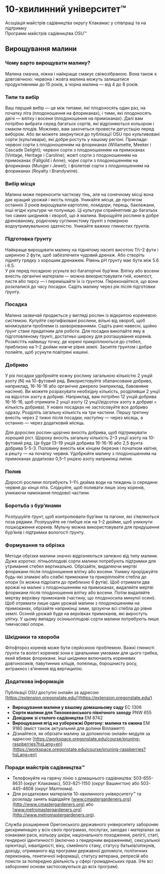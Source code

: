 # 10-хвилинний університет™  
Асоціація майстрів садівництва округу Клакамас у співпраці та на підтримку  
Програми майстрів садівництва OSU™  

## Вирощування малини  

### Чому варто вирощувати малину?  
Малина смачна, ніжна і найкраще смакує свіжозібраною. Вона також є довговічною: червона і жовта малина можуть залишатися продуктивними до 15 років, а чорна малина — від 4 до 8 років.  

### Типи та вибір  
Ваш перший вибір — це між типами, які плодоносять один раз, на початку літа (плодоношення на флориканах), і тими, які плодоносять двічі — влітку і восени (плодоношення на примоканах). Далі вам потрібно вибрати серед багатьох сортів, які відрізняються кольором і смаком плодів. Можливо, вам захочеться провести дегустацію перед вибором. Або ви можете звернутися до публікації OSU про культивовані сорти (культивари), які добре ростуть у нашому регіоні. Приклади: червоні сорти з плодоношенням на флориканах (Willamette, Meeker і Cascade Delight); червоні сорти з плодоношенням на примоканах (Vintage, Heritage і Caroline); жовті сорти з плодоношенням на примоканах (Fallgold і Anne); чорні сорти з плодоношенням на флориканах (Munger і Jewel); і фіолетові сорти з плодоношенням на флориканах (Royalty і Brandywine).  

### Вибір місця  
Малина може переносити часткову тінь, але на сонячному місці вона дає кращий урожай і якість плодів. Уникайте місця, де протягом останніх 3 років вирощували картоплю, помідори, перець, баклажани, інші ягідні культури чи полуницю. Ці культури сприйнятливі до багатьох тих самих шкідників і хвороб, що й малина. Вирощуйте рослини в добре дренованому, родючому суглинистому ґрунті з помірною водоутримувальною здатністю. Уникайте важких глинистих ґрунтів.  

### Підготовка ґрунту  
Найкраще вирощувати малину на піднятому насипі висотою 1½–2 фути і шириною 2 фути, щоб забезпечити чудовий дренаж. Або створіть підняту грядку з хорошим дренажем. Рівень pH ґрунту має бути між 5.6 і 6.5.  
У рік перед посадкою усуньте всі багаторічні бур’яни. Влітку або восени внесіть органічні матеріали — можна використовувати гній, компост, листя або тирсу — і перемішайте їх із ґрунтом. Переконайтеся, що вони розклалися до часу посадки. Садіть малину через рік після підготовки ґрунту.  

### Посадка  
Малина зазвичай продається у вигляді рослин із відкритою кореневою системою. Купуйте сертифіковані рослини, вільні від хвороб, щоб мінімізувати проблеми із захворюваннями. Садіть рано навесні, щойно ґрунт стане придатним для роботи. Для посадки викопайте яму в підготовленому ґрунті, достатньо широку для розташування коренів. Розмістіть найвищу точку, де корені прикріплюються до стебел, приблизно на 1–2 дюйми нижче рівня землі. Засипте ґрунтом і добре полийте, щоб усунути повітряні кишені.  

### Добриво  
У рік посадки удобрюйте кожну рослину загальною кількістю 2 унцій азоту (N) на 10-футовий ряд. Використовуйте збалансоване добриво, наприклад, 16-16-16 або органічне джерело (наприклад, бавовняне насіння). Ви можете розрахувати необхідну кількість, розділивши 2 унції на відсоток азоту в добриві. Наприклад, вам потрібно 12 унцій добрива 16-16-16, щоб отримати 2 унції азоту (2 унції/відсоток азоту в добриві = кількість добрива). У нових посадках не застосовуйте все добриво одразу. Розділіть загальну кількість на три частини. Першу третину внесіть через 2 тижні після посадки, наступну — через місяць, а останню — через додатковий місяць.  

Для дорослих рослин щорічно вносіть добрива, щоб підтримувати хороший ріст. Щороку вносіть загальну кількість 2–3 унції азоту на 10-футовий ряд. Це буде 13–19 унцій добрива 16-16-16 або 2,5 фунта добрива 5-5-3. Половину внесіть між кінцем березня і початком квітня, а решту — на початку червня. Удобрюйте малину з плодоношенням на примоканах додатково 0,5–1 унцією азоту наприкінці липня.  

### Полив  
Дорослі рослини потребують 1–1½ дюйма води на тиждень із середини червня до кінця літа. Слідкуйте, щоб поливати лише зону коренів, уникаючи намокання плодової частини.  

### Боротьба з бур’янами  
Розпушуйте ґрунт, щоб контролювати бур’яни та пагони, які з’являються поза рядами. Розпушуйте не глибше ніж на 1–2 дюйми, щоб уникнути пошкодження коренів. Мульчу можна використовувати для придушення бур’янів і підтримки вологості ґрунту.  

### Формування та обрізка  
Методи обрізки малини значно відрізняються залежно від типу малини. Дуже коротко: літньоплодові сорти малини потребують підтримки для утримання стебел вертикально. Обрізайте, видаляючи мертві флорикани після плодоношення влітку або восени. Узимку проріджуйте будь-які зламані або слабкі примокани та прикріплюйте стебла до опори (їх можна підрізати до приблизно 6 футів). Щоб отримати два врожаї на малині з плодоношенням на примоканах, видаляйте мертві флорикани після плодоношення влітку або восени. Потім видаляйте мертву верхівку примоканів (частину, що плодоносила минулої осені). Щоб отримати лише один урожай малини з плодоношенням на примоканах, обрізайте наприкінці зими, зрізуючи всі стебла до рівня землі. Осінній урожай буде на верхівках примоканів, які виростуть улітку. У цьому випадку осінньоплодові сорти малини потребують лише тимчасової опори.  

### Шкідники та хвороби  
Фітофтороз коренів може бути серйозною проблемою. Важкі глинисті ґрунти та вологі кореневі зони є ідеальними умовами для цього грибка, який вбиває флорикани. Інші шкідники включають кореневих довгоносиків, павутинних кліщів, попелиць, борошнисту росу, антракноз і в’янення від вертицилію.  

### Додаткова інформація  
Публікації OSU доступні онлайн за адресою [https://extension.oregonstate.edu/](https://extension.oregonstate.edu/)  
- **Вирощування малини у вашому домашньому саду** EC 1306  
- **Сорти малини для Тихоокеанського північного заходу** PNW 655  
- **Довідник зі сталого садівництва** EM 8742  
- **Вирощування ягід на узбережжі Орегону: малина та ожина** EM 9180 (вміст також актуальний для долини Вілламетт)  
- Дізнайтеся, як обрізати малину за допомогою онлайн-модуля за адресою [https://workspace.oregonstate.edu/course/pruning-raspberries?hsLang=en](https://workspace.oregonstate.edu/course/pruning-raspberries?hsLang=en)  

### Поради майстрів садівництва™  
- Телефонуйте на гарячу лінію з домашнього садівництва: 503-655-8631 (округ Клакамас), 503-821-1150 (округ Вашингтон) або 503-445-4608 (округ Малтнома).  
- Для роздаткових матеріалів 10-хвилинного університету™ та розкладу занять відвідайте [www.cmastergardeners.org](http://www.cmastergardeners.org) або [www.metromastergardeners.org](http://www.metromastergardeners.org).  

Служба розширення Орегонського державного університету забороняє дискримінацію у всіх своїх програмах, послугах, заходах і матеріалах за ознаками раси, кольору шкіри, національного походження, релігії, статі, гендерної ідентичності (включно з гендерним вираженням), сексуальної орієнтації, інвалідності, віку, сімейного стану, статусу батьків/опікунів, доходу, отриманого від програми державної допомоги, політичних переконань, генетичної інформації, статусу ветерана, репресій або помсти за попередню діяльність у сфері громадянських прав. (Не всі заборонені основи застосовуються до всіх програм).